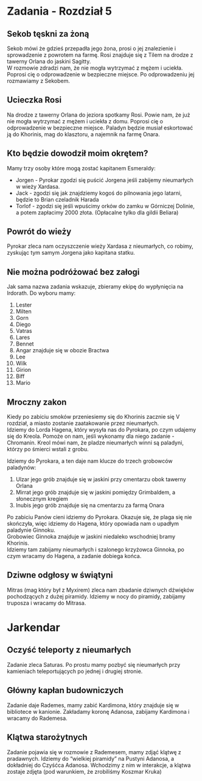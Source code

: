 # Zadania - Rozdział 5

## Sekob tęskni za żoną

Sekob mówi że gdzieś przepadła jego żona, prosi o jej znalezienie i sprowadzenie z powrotem na farmę. Rosi znajduje się z Tilem na drodze z tawerny Orlana do jaskini Sagitty.  
W rozmowie zdradzi nam, że nie mogła wytrzymać z mężem i uciekła. Poprosi cię o odprowadzenie w bezpieczne miejsce. Po odprowadzeniu jej rozmawiamy z Sekobem.

## Ucieczka Rosi

Na drodze z tawerny Orlana do jeziora spotkamy Rosi. Powie nam, że już nie mogła wytrzymać z mężem i uciekła z domu. Poprosi cię o odprowadzenie w bezpieczne miejsce. Paladyn będzie musiał eskortować ją do Khorinis, mag do klasztoru, a najemnik na farmę Onara.

## Kto będzie dowodził moim okrętem?

Mamy trzy osoby które mogą zostać kapitanem Esmeraldy:

- Jorgen - Pyrokar zgodzi się puścić Jorgena jeśli zabijemy nieumarłych w wieży Xardasa.
- Jack - zgodzi się jak znajdziemy kogoś do pilnowania jego latarni, będzie to Brian czeladnik Harada  
- Torlof - zgodzi się jeśli wpuścimy orków do zamku w Górniczej Dolinie, a potem zapłacimy 2000 złota. (Opłacalne tylko dla gildii Beliara)

## Powrót do wieży

Pyrokar zleca nam oczyszczenie wieży Xardasa z nieumarłych, co robimy, zyskując tym samym Jorgena jako kapitana statku.

## Nie można podróżować bez załogi

Jak sama nazwa zadania wskazuje, zbieramy ekipę do wypłynięcia na Irdorath. Do wyboru mamy:

1. Lester
2. Milten
3. Gorn
4. Diego
5. Vatras
6. Lares
7. Bennet
8. Angar znajduje się w obozie Bractwa
9. Lee
10. Wilk
11. Girion
12. Biff
13. Mario

## Mroczny zakon

Kiedy po zabiciu smoków przeniesiemy się do Khorinis zacznie się V rozdział, a miasto zostanie zaatakowanie przez nieumarłych.  
Idziemy do Lorda Hagena, który wysyła nas do Pyrokara, po czym udajemy się do Kreola. Pomoże on nam, jeśli wykonamy dla niego zadanie - Chromanin. Kreol mówi nam, że pladze nieumarłych winni są paladyni, którzy po śmierci wstali z grobu.

Idziemy do Pyrokara, a ten daje nam klucze do trzech grobowców paladynów:

1. Ulzar jego grób znajduje się w jaskini przy cmentarzu obok tawerny Orlana
2. Mirrat jego grób znajduje się w jaskini pomiędzy Grimbaldem, a słonecznym kregiem
3. Inubis jego grób znajduje się na cmentarzu za farmą Onara

Po zabiciu Panów cieni idziemy do Pyrokara. Okazuje się, że plaga się nie skończyła, więc idziemy do Hagena, który opowiada nam o upadłym paladynie Ginnoku.  
Grobowiec Ginnoka znajduje w jaskini niedaleko wschodniej bramy Khorinis.  
Idziemy tam zabijamy nieumarłych i szalonego krzyżowca Ginnoka, po czym wracamy do Hagena, a zadanie dobiega końca.

## Dziwne odgłosy w świątyni

Mitras (mag który był z Myxirem) zleca nam zbadanie dziwnych dźwięków pochodzących z dużej piramidy. Idziemy w nocy do piramidy, zabijamy truposza i wracamy do Mitrasa.

# Jarkendar



## Oczyść teleporty z nieumarłych

Zadanie zleca Saturas. Po prostu mamy pozbyć się nieumarłych przy kamieniach teleportujących po jednej i drugiej stronie.

## Główny kapłan budowniczych

Zadanie daje Rademes, mamy zabić Kardimona, który znajduje się w bibliotece w kanionie. Zakładamy koronę Adanosa, zabijamy Kardimona i wracamy do Rademesa.

## Klątwa starożytnych

Zadanie pojawia się w rozmowie z Rademesem, mamy zdjąć klątwę z pradawnych. Idziemy do “wielkiej piramidy” na Pustyni Adanosa, a dokładniej do Czyśćca Adanosa. Wchodzimy z nim w interakcje, a klątwa zostaje zdjęta (pod warunkiem, że zrobiliśmy Koszmar Kruka)
